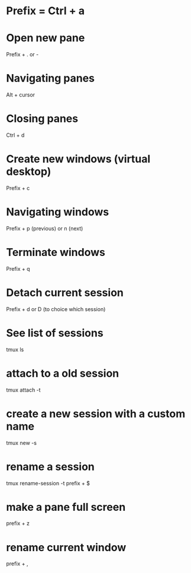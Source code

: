 # Prefix = Ctrl + a

# Open new pane
Prefix + . or -

# Navigating panes
Alt + cursor

# Closing panes
Ctrl + d

# Create new windows (virtual desktop)
Prefix + c

# Navigating windows
Prefix + p (previous) or n (next)

# Terminate windows
Prefix + q

# Detach current session
Prefix + d or D (to choice which session)

# See list of sessions
tmux ls

# attach to a old session
tmux attach -t <session name>

# create a new session with a custom name
tmux new -s <session name>

# rename a session
tmux rename-session -t <old session name> <new session name>
prefix + $

# make a pane full screen
prefix + z

# rename current window
prefix + ,


